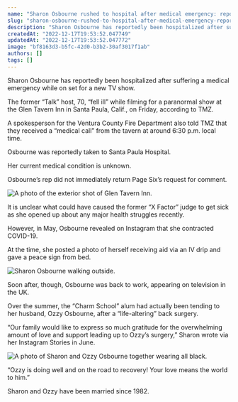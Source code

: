 ```yaml
---
name: "Sharon Osbourne rushed to hospital after medical emergency: report"
slug: "sharon-osbourne-rushed-to-hospital-after-medical-emergency-report"
description: "Sharon Osbourne has reportedly been hospitalized after suffering a medical emergency on Friday, while on set for a new TV show in California."
createdAt: "2022-12-17T19:53:52.047749"
updatedAt: "2022-12-17T19:53:52.047772"
image: "bf8163d3-b5fc-42d0-b3b2-30af3017f1ab"
authors: []
tags: []
---
```

Sharon Osbourne has reportedly been hospitalized after suffering a medical emergency while on set for a new TV show.

The former “Talk” host, 70, “fell ill” while filming for a paranormal show at the Glen Tavern Inn in Santa Paula, Calif., on Friday, according to TMZ.

A spokesperson for the Ventura County Fire Department also told TMZ that they received a “medical call” from the tavern at around 6:30 p.m. local time.

Osbourne was reportedly taken to Santa Paula Hospital. 

Her current medical condition is unknown.

Osbourne’s rep did not immediately return Page Six’s request for comment.

![A photo of the exterior shot of Glen Tavern Inn.](98a3ceec-a322-4324-9f65-644215745482)

It is unclear what could have caused the former “X Factor” judge to get sick as she opened up about any major health struggles recently.

However, in May, Osbourne revealed on Instagram that she contracted COVID-19.

At the time, she posted a photo of herself receiving aid via an IV drip and gave a peace sign from bed.

![Sharon Osbourne walking outside.](838d6df2-1fda-481f-b932-d2c60bb083b0)

Soon after, though, Osbourne was back to work, appearing on television in the UK.

Over the summer, the “Charm School” alum had actually been tending to her husband, Ozzy Osbourne, after a “life-altering” back surgery.

“Our family would like to express so much gratitude for the overwhelming amount of love and support leading up to Ozzy’s surgery,” Sharon wrote via her Instagram Stories in June.

![A photo of Sharon and Ozzy Osbourne together wearing all black. ](f57d0b52-d162-4fcf-ac4d-e6553ca92874)

“Ozzy is doing well and on the road to recovery! Your love means the world to him.”

Sharon and Ozzy have been married since 1982.

